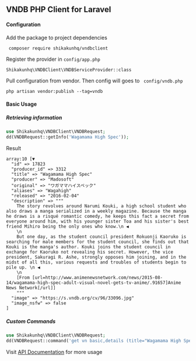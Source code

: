 ## VNDB PHP Client for Laravel

#### Configuration

Add the package to project dependencies

`` composer require shikakunhq/vndbclient``

Register the provider in ``config/app.php``

`` Shikakunhq\VNDBClient\VNDBServiceProvider::class ``

Pull configuration from vendor. Then config will goes to `` config/vndb.php``

`` php artisan vendor:publish --tag=vndb ``




#### Basic Usage

##### Retrieving information

```php
use Shikakunhq\VNDBClient\VNDBRequest;
dd(VNDBRequest::getInfo('Wagamama High Spec'));
```

Result
```
array:10 [▼
  "id" => 17823
  "producer_id" => 3312
  "title" => "Wagamama High Spec"
  "producer" => "Madosoft"
  "original" => "ワガママハイスペック"
  "aliases" => "Wagahigh"
  "released" => "2016-02-04"
  "description" => """
    The story revolves around Narumi Kouki, a high school student who also draws a manga serialized in a weekly magazine. Because the manga he draws is a risqué romantic comedy, he keeps this fact a secret from everyone around him, with his younger sister Toa and his sister's best friend Mihiro being the only ones who know.\n ◀
    \n
    But one day, as the student council president Rokuonji Kaoruko is searching for male members for the student council, she finds out that Kouki is the manga's author. Kouki joins the student council in exchange for Kaoruko not revealing his secret. However, the vice president, Sakuragi R. Ashe, strongly opposes him joining, and in the midst of all this, various requests and troubles of students begin to pile up. \n ◀
    \n
    [From [url=http://www.animenewsnetwork.com/news/2015-08-14/wagamama-high-spec-adult-visual-novel-gets-tv-anime/.91657]Anime News Network[/url]]
    """
  "image" => "https://s.vndb.org/cv/96/33096.jpg"
  "image_nsfw" => false
]

```

##### Custom Commands

```php
use Shikakunhq\VNDBClient\VNDBRequest;
dd(VNDBRequest::command('get vn basic,details (title="Wagamama High Spec")');
```

Visit [API Documentation](https://vndb.org/d11) for more usage



